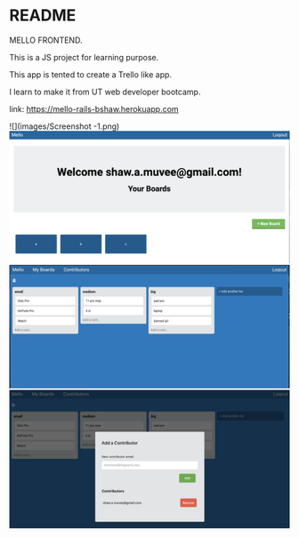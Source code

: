 # README

MELLO FRONTEND.

This is a JS project for learning purpose.

This app is tented to create a Trello like app.

I learn to make it from UT web developer bootcamp.

link: https://mello-rails-bshaw.herokuapp.com

![](images/Screenshot -1.png)
![](images/Screenshot-2.png)
![](images/Screenshot-3.png)
![](images/Screenshot-4.png)
